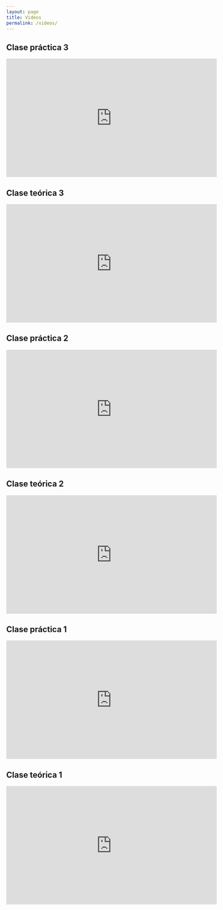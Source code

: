 ```yaml
---
layout: page
title: Videos
permalink: /videos/
---
```

## Clase práctica 3
<iframe width="560" height="315" src="https://www.youtube.com/embed/0qsfeX5BjB0" frameborder="0" allow="accelerometer; autoplay; clipboard-write; encrypted-media; gyroscope; picture-in-picture" allowfullscreen></iframe>

## Clase teórica 3
<iframe width="560" height="315" src="https://www.youtube.com/embed/OkqEsQRjCno" frameborder="0" allow="accelerometer; autoplay; clipboard-write; encrypted-media; gyroscope; picture-in-picture" allowfullscreen></iframe>

## Clase práctica 2
<iframe width="560" height="315" src="https://www.youtube.com/embed/JwgoTwlJeFQ" frameborder="0" allow="accelerometer; autoplay; clipboard-write; encrypted-media; gyroscope; picture-in-picture" allowfullscreen></iframe>

## Clase teórica 2
<iframe width="560" height="315" src="https://www.youtube.com/embed/6rlc3pvw_lY" frameborder="0" allow="accelerometer; autoplay; clipboard-write; encrypted-media; gyroscope; picture-in-picture" allowfullscreen></iframe>

## Clase práctica 1
<iframe width="560" height="315" src="https://www.youtube.com/embed/4ktA7wf9CIY" frameborder="0" allow="accelerometer; autoplay; clipboard-write; encrypted-media; gyroscope; picture-in-picture" allowfullscreen></iframe>

## Clase teórica 1
<iframe width="560" height="315" src="https://www.youtube.com/embed/zacnlQqEqX4?start=562" frameborder="0" allow="accelerometer; autoplay; clipboard-write; encrypted-media; gyroscope; picture-in-picture" allowfullscreen></iframe>
